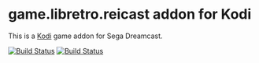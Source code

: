 # game.libretro.reicast addon for Kodi

This is a [Kodi](http://kodi.tv) game addon for Sega Dreamcast.

[![Build Status](https://travis-ci.org/kodi-game/game.libretro.reicast?branch=master)](https://travis-ci.org/kodi-game/game.libretro.reicast)
[![Build Status](https://ci.appveyor.com/api/projects/status/github/kodi-game/game.libretro.reicast?svg=true)](https://ci.appveyor.com/project/kodi-game/game-libretro-reicast)
